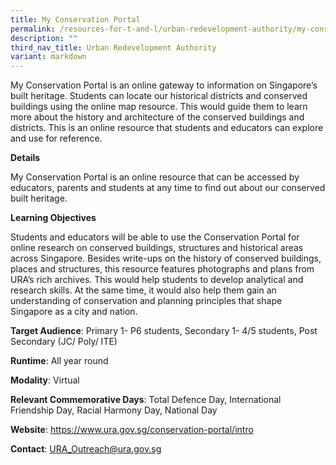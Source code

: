 ```yaml
---
title: My Conservation Portal
permalink: /resources-for-t-and-l/urban-redevelopment-authority/my-conservation-portal/
description: ""
third_nav_title: Urban Redevelopment Authority
variant: markdown
---
```

My Conservation Portal is an online gateway to information on Singapore’s built heritage. Students can locate our historical districts and conserved buildings using the online map resource. This would guide them to learn more about the history and architecture of the conserved buildings and districts. This is an online resource that students and educators can explore and use for reference.

**Details**

My Conservation Portal is an online resource that can be accessed by educators, parents and students at any time to find out about our conserved built heritage.

**Learning Objectives**

Students and educators will be able to use the Conservation Portal for online research on conserved buildings, structures and historical areas across Singapore. Besides write-ups on the history of conserved buildings, places and structures, this resource features photographs and plans from URA’s rich archives. This would help students to develop analytical and research skills. At the same time, it would also help them gain an understanding of conservation and planning principles that shape Singapore as a city and nation.

**Target Audience**: Primary 1- P6 students, Secondary 1- 4/5 students, Post Secondary (JC/ Poly/ ITE)	
	
**Runtime**: All year round	
	
**Modality**: Virtual
	
**Relevant Commemorative Days**: Total Defence Day, International Friendship Day, Racial Harmony Day,  National Day	
	
**Website**: https://www.ura.gov.sg/conservation-portal/intro
	
**Contact**: URA_Outreach@ura.gov.sg
